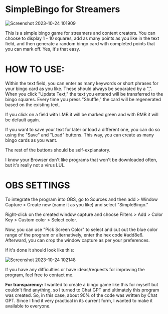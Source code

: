# SimpleBingo for Streamers

![Screenshot 2023-10-24 101909](https://github.com/Deschke/SimpleBingo-/assets/98089818/0fdc2560-2d2a-4696-b582-7517b08c1bea)

This is a simple bingo game for streamers and content creators. You can choose to display 1 - 10 squares, add as many points as you like in the text field, and then generate a random bingo card with completed points that you can mark off.
Yes, it's that easy.

# **HOW TO USE:**

Within the text field, you can enter as many keywords or short phrases for your bingo card as you like. These should always be separated by a ",".
When you click "Update Text," the text you entered will be transferred to the bingo squares. Every time you press "Shuffle," the card will be regenerated based on the existing text.

If you click on a field with LMB it will be marked green and with RMB it will be default again.

If you want to save your text for later or load a different one, you can do so using the "Save" and "Load" buttons.
This way, you can create as many bingo cards as you want.
 
The rest of the buttons should be self-explanatory.

I know your Browser don't like programs that won't be downloaded often, but it's really not a virus LUL.

# **OBS SETTINGS**

To integrate the program into OBS, go to Sources and then add > Window Capture > Create new (name it as you like) and select "SimpleBingo."

Right-click on the created window capture and choose Filters > Add > Color Key > Custom color > Select color.

Now, you can use "Pick Screen Color" to select and cut out the blue color range of the program or alternatively, enter the hex code #add8e6.
Afterward, you can crop the window capture as per your preferences.

If it's done it should look like this:

![Screenshot 2023-10-24 102148](https://github.com/Deschke/SimpleBingo-/assets/98089818/7ff15480-7259-49aa-8cd1-b2ca107d388b)


If you have any difficulties or have ideas/requests for improving the program, feel free to contact me.

**For transparency:**
I wanted to create a bingo game like this for myself but couldn't find anything, so I turned to Chat GPT and ultimately this program was created. So, in this case, about 90% of the code was written by Chat GPT.
Since I find it very practical in its current form, I wanted to make it available to everyone.
